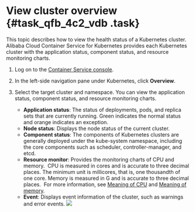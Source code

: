 # View cluster overview {#task_qfb_4c2_vdb .task}

This topic describes how to view the health status of a Kubernetes cluster. Alibaba Cloud Container Service for Kubernetes provides each Kubernetes cluster with the application status, component status, and resource monitoring charts.

1.  Log on to the [Container Service console](https://partners-intl.console.aliyun.com/#/cs). 
2.  In the left-side navigation pane under Kubernetes, click **Overview**. 
3.  Select the target cluster and namespace. You can view the application status, component status, and resource monitoring charts. 

    -   **Application status**: The status of deployments, pods, and replica sets that are currently running. Green indicates the normal status and orange indicates an exception.
    -   **Node status**: Displays the node status of the current cluster.
    -   **Component status**: The components of Kubernetes clusters are generally deployed under the kube-system namespace, including the core components such as scheduler, controller-manager, and etcd.
    -   **Resource monitor**: Provides the monitoring charts of CPU and memory.  CPU is measured in cores and is accurate to three decimal places. The minimum unit is millicores, that is, one thousandth of one core. Memory is measured in G and is accurate to three decimal places.  For more information, see [Meaning of CPU](https://kubernetes.io/docs/concepts/configuration/manage-compute-resources-container/#meaning-of-cpu) and [Meaning of memory](https://kubernetes.io/docs/concepts/configuration/manage-compute-resources-container/#meaning-of-memory).
    -   **Event**: Displays event information of the cluster, such as warnings and error events.
    ![](http://static-aliyun-doc.oss-cn-hangzhou.aliyuncs.com/assets/img/18985/155126219210836_en-US.png)


